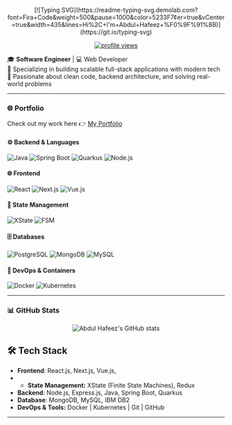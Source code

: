 <p align="center">
[![Typing SVG](https://readme-typing-svg.demolab.com?font=Fira+Code&weight=500&pause=1000&color=5233F7&center=true&vCenter=true&width=435&lines=Hi%2C+I'm+Abdul+Hafeez+%F0%9F%91%8B)](https://git.io/typing-svg)
</p>
<p align="center">
  <a href="https://github.com/abdul-hafeez12">
    <img src="https://komarev.com/ghpvc/?username=abdul-hafeez12&style=flat-square&color=blue" alt="profile views" />
  </a>
</p>

🎓 **Software Engineer** | 💻 Web Developer  
🔧 Specializing in building scalable full-stack applications with modern tech  
🚀 Passionate about clean code, backend architecture, and solving real-world problems

---

### 🌐 Portfolio
Check out my work here 👉 [My Portfolio](https://abdulhafeez-portfolio.vercel.app/)

#### ⚙️ Backend & Languages
![Java](https://img.shields.io/badge/Java-ED8B00?style=flat-square&logo=openjdk&logoColor=white)
![Spring Boot](https://img.shields.io/badge/Spring_Boot-6DB33F?style=flat-square&logo=spring-boot&logoColor=white)
![Quarkus](https://img.shields.io/badge/Quarkus-4695EB?style=flat-square&logo=quarkus&logoColor=white)
![Node.js](https://img.shields.io/badge/Node.js-339933?style=flat-square&logo=node.js&logoColor=white)

#### 🌐 Frontend
![React](https://img.shields.io/badge/React-20232A?style=flat-square&logo=react&logoColor=61DAFB)
![Next.js](https://img.shields.io/badge/Next.js-000000?style=flat-square&logo=next.js&logoColor=white)
![Vue.js](https://img.shields.io/badge/Vue.js-4FC08D?style=flat-square&logo=vue.js&logoColor=white)

#### 🧠 State Management
![XState](https://img.shields.io/badge/XState-3C3C3C?style=flat-square&logo=xstate&logoColor=white)
![FSM](https://img.shields.io/badge/FSM-DDB892?style=flat-square)

#### 🗄️ Databases
![PostgreSQL](https://img.shields.io/badge/PostgreSQL-4169E1?style=flat-square&logo=postgresql&logoColor=white)
![MongoDB](https://img.shields.io/badge/MongoDB-47A248?style=flat-square&logo=mongodb&logoColor=white)
![MySQL](https://img.shields.io/badge/MySQL-005C84?style=flat-square&logo=mysql&logoColor=white)

#### 🐳 DevOps & Containers
![Docker](https://img.shields.io/badge/Docker-2496ED?style=flat-square&logo=docker&logoColor=white)
![Kubernetes](https://img.shields.io/badge/Kubernetes-326CE5?style=flat-square&logo=kubernetes&logoColor=white)

---

### 📊 GitHub Stats
<p align="center">
  <img src="https://github-readme-stats.vercel.app/api?username=abdul-hafeez12&show_icons=true&theme=radical" alt="Abdul Hafeez's GitHub stats" />
</p>

## 🛠 Tech Stack
- **Frontend**: React.js, Next.js, Vue.js,
- - **State Management:** XState (Finite State Machines), Redux  
- **Backend**: Node.js, Express.js, Java, Spring Boot, Quarkus
- **Database**: MongoDB, MySQL, IBM DB2
- **DevOps & Tools:** Docker | Kubernetes | Git | GitHub


---


